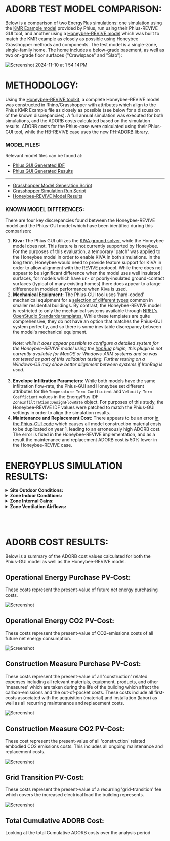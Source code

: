 # ADORB TEST MODEL COMPARISON:

Below is a comparison of two EnergyPlus simulations: one simulation using the [KMR Example model](https://github.com/Phius-ResearchComittee/REVIVE/releases/tag/v24.2.0) provided by Phius, run using their Phius-REVIVE GUI tool, and another using a [Honeybee-REVIVE model](https://github.com/PH-Tools/honeybee_REVIVE_grasshopper/blob/main/tests/phius_rv2024_model.hbjson) which was built to match the KMR example as closely as possible using Honeybee Grasshopper methods and components. The test model is a single-zone, single-family home. The home includes a below-grade basement, as well as two on-grade floor surfaces ("Crawlspace" and "Slab"):

![Screenshot 2024-11-10 at 1 54 14 PM](https://github.com/user-attachments/assets/16ee8959-04b4-4815-8975-660c6f56d87b)

# METHODOLOGY:
Using the [Honeybee-REVIVE toolkit](https://github.com/PH-Tools/honeybee_REVIVE_grasshopper/tree/main), a complete Honeybee-REVIVE model was constructed in Rhino/Grasshopper with attributes which align to the Phius KMR Example file as closely as possible (see below for a discussion of the known discrepancies). A full annual simulation was executed for both simulations, and the ADORB costs calculated based on the simulation results. ADORB costs for the Phius-case were calculated using their Phius-GUI tool, while the HB-REVIVE case uses the new [PH-ADORB library](https://github.com/PH-Tools/PH_ADORB).

### MODEL FILES:
Relevant model files can be found at:
- [Phius GUI Generated IDF](https://github.com/PH-Tools/honeybee_REVIVE_grasshopper/tree/main/tests/adorb/phius_gui)
- [Phius GUI Generated Results](https://github.com/PH-Tools/honeybee_REVIVE_grasshopper/tree/main/tests/adorb/phius_gui/results)
- - - 
- [Grasshopper Model Generation Script](https://github.com/PH-Tools/honeybee_REVIVE_grasshopper/blob/main/tests/phius_rv2024_model.gh)
- [Grasshopper Simulation Run Script](https://github.com/PH-Tools/honeybee_REVIVE_grasshopper/blob/main/tests/phius_rv2024_simulate_ADORB.gh)
- [Honeybee-REVIVE Model Results](https://github.com/PH-Tools/honeybee_REVIVE_grasshopper/blob/main/tests/adorb/hbrv/hb_revive_ADORB_results)


### KNOWN MODEL DIFFERENCES:
There are four key discrepancies found between the Honeybee-REVIVE model and the Phius-GUI model which have been identified during this comparison:
1. **Kiva:** The Phius GUI utilizes the [KIVA ground solver](https://kiva.readthedocs.io/en/stable/), while the Honeybee model does not. This feature is not currently supported by Honeybee. For the purposes of this evaluation, a temporary 'patch' was applied to the Honeybee model in order to enable KIVA in both simulations. In the long term, Honeybee would need to provide feature support for KIVA in order to allow alignment with the REVIVE protocol. While there does not appear to be significant difference when the model uses well insulated surfaces, for models which have un- or poorly-insulated ground-contact surfaces (typical of many existing homes) there does appear to a large difference in modeled performance when Kiva is used.
1. **Mechanical Equipment:** The Phius-GUI tool uses 'hard-coded' mechanical equipment for a [selection of different types](https://github.com/Phius-ResearchComittee/REVIVE/blob/5ddd9cc7f55639071ac35f9b1701c286b68b1ca6/REVIVE2024/hvac.py#L106) common in smaller residential buildings. By contrast, the Honeybee-REVIVE model is restricted to only the mechanical systems available through [NREL's OpenStudio Standards templates.](https://github.com/NREL/openstudio-standards) While these templates are quite comprehensive, they do not have an option that matches the Phius-GUI system perfectly, and so there is some inevitable discrepancy between the model's mechanical equipment. </br></br>
*Note: while it does appear possible to configure a detailed system for the Honeybee-REVIVE model using the [IronBug](https://github.com/MingboPeng/Ironbug) plugin, this plugin is not currently available for MacOS or Windows-ARM systems and so was not tested as part of this validation testing. Further testing on a Windows-OS may show better alignment between systems if IronBug is used.*</br></br>
1. **Envelope Infiltration Parameters:** While both models have the same infiltration flow-rate, the Phius-GUI and Honeybee set different attributes for the `Temperature Term Coefficient` and `Velocity Term Coefficient` values in the EnergyPlus IDF `ZoneInfiltration:DesignFlowRate` object. For purposes of this study, the Honeybee-REVIVE IDF values were patched to match the Phius-GUI settings in order to align the simulation results. 
1. **Maintenance and Replacement Cost:** There appears to be an error [in the Phius-GUI code](https://github.com/Phius-ResearchComittee/REVIVE/blob/5ddd9cc7f55639071ac35f9b1701c286b68b1ca6/REVIVE2024/simulate.py#L1067) which causes all model construction material costs to be duplicated on year 1, leading to an erroneously high ADORB cost. The error is fixed in the Honeybee-REVIVE implementation, and as a result the maintenance and replacement ADORB cost is 50% lower in the Honeybee-REVIVE case.



# ENERGYPLUS SIMULATION RESULTS:

<details>
<summary><strong>Site Outdoor Conditions:</strong></summary>

![Screenshot](./energy_plus/png/site_outdoor_air_drybulb_temperature.png)
![Screenshot](./energy_plus/png/site_outdoor_air_relative_humidity.png)
![Screenshot](./energy_plus/png/site_outdoor_air_wetbulb_temperature.png)

</details>

<details>
<summary><strong>Zone Indoor Conditions:</strong></summary>

![Screenshot](./energy_plus/png/zone_mean_air_temperature.png)
![Screenshot](./energy_plus/png/zone_air_relative_humidity.png)

</details>

<details>
<summary><strong>Zone Internal Gains:</strong></summary>

![Screenshot](./energy_plus/png/zone_lights_electricity_energy.png)
![Screenshot](./energy_plus/png/zone_people_total_heating_energy.png)
![Screenshot](./energy_plus/png/zone_electric_equipment_electricity_energy.png)

</details>

<details>
<summary><strong>Zone Ventilation Airflows:</strong></summary>

![Screenshot](./energy_plus/png/zone_mechanical_ventilation_standard_density_volume_flow_rate.png)
![Screenshot](./energy_plus/png/zone_infiltration_standard_density_volume_flow_rate.png)
![Screenshot](./energy_plus/png/zone_ventilation_standard_density_volume_flow_rate.png)

</details>

</br></br>

# ADORB COST RESULTS:
Below is a summary of the ADORB cost values calculated for both the Phius-GUI model as well as the Honeybee-REVIVE model. 


## Operational Energy Purchase PV-Cost:
These costs represent the present-value of future net energy purchasing costs. 

![Screenshot](./adorb_cost/png/energy_purchase_cost.png)

## Operational Energy CO2 PV-Cost:
These costs represent the present-value of CO2-emissions costs of all future net energy consumption.

![Screenshot](./adorb_cost/png/energy_CO2_cost.png)


## Construction Measure Purchase PV-Cost:
These costs represent the present-value of all 'construction' related expenses including all relevant materials, equipment, products, and other 'measures' which are taken during the life of the building which affect the carbon-emissions and the out-of-pocket costs. These costs include all first-costs associated with the acquisition (material) and installation (labor) as well as all recurring maintenance and replacement costs.

![Screenshot](./adorb_cost/png/construction_purchase_cost.png)


## Construction Measure CO2 PV-Cost:
These cost represent the present-value of all 'construction' related embodied CO2 emissions costs. This includes all ongoing maintenance and replacement costs. 

![Screenshot](./adorb_cost/png/construction_CO2_cost.png)


## Grid Transition PV-Cost:
These costs represent the present-value of a recurring 'grid-transition' fee which covers the increased electrical load the building represents.

![Screenshot](./adorb_cost/png/grid_transition_cost.png)


## Total Cumulative ADORB Cost:
Looking at the total Cumulative ADORB costs over the analysis period

